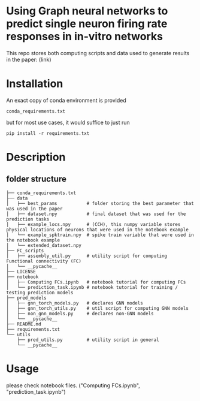 # Using Graph neural networks to predict single neuron firing rate responses in in-vitro networks

This repo stores both computing scripts and data used to generate results in the paper: (link)


# Installation

An exact copy of conda environment is provided 
```
conda_requirements.txt
```

but for most use cases, it would suffice to just run 
```
pip install -r requirements.txt
```

# Description
## folder structure
```
├── conda_requirements.txt
├── data
│   ├── best_params           # folder storing the best parameter that was used in the paper
│   ├── dataset.npy           # final dataset that was used for the prediction tasks
│   ├── example_locs.npy      # (CCH), this numpy variable stores physical locations of neurons that were used in the notebook example
│   └── example_spktrain.npy  # spike train variable that were used in the notebook example
│   └── extended_dataset.npy
├── FC_scripts
│   ├── assembly_util.py      # utility script for computing Functional connectivity (FC)
│   └── __pycache__
├── LICENSE
├── notebook
│   ├── Computing FCs.ipynb   # notebook tutorial for computing FCs
│   └── prediction_task.ipynb # notebook tutorial for training / testing prediction models 
├── pred_models
│   ├── gnn_torch_models.py   # declares GNN models
│   ├── gnn_torch_utils.py    # util script for computing GNN models
│   ├── non_gnn_models.py     # declares non-GNN models
│   └── __pycache__
├── README.md
├── requirements.txt
└── utils
    ├── pred_utils.py         # utility script in general
    └── __pycache__
```

# Usage 

please check notebook files. ("Computing FCs.ipynb", "prediction_task.ipynb")

